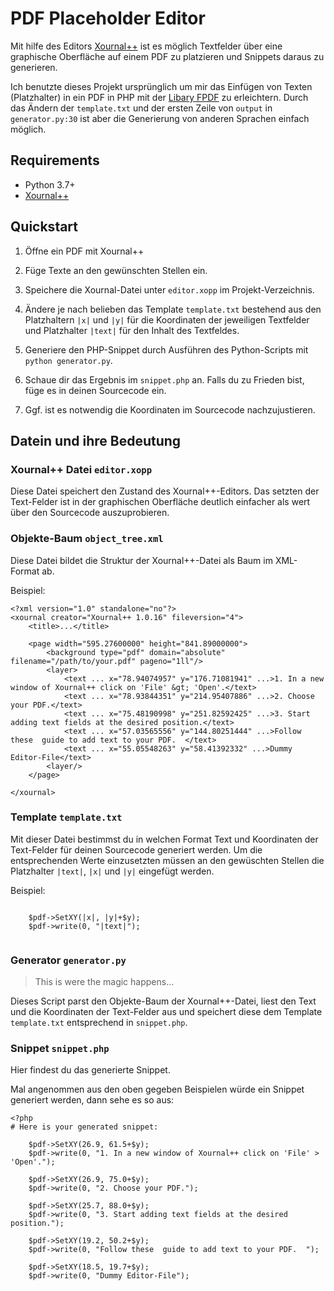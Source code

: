 # PDF Placeholder Editor

Mit hilfe des Editors [Xournal++](https://github.com/xournalpp/xournalpp) ist es möglich Textfelder über eine graphische Oberfläche auf einem PDF zu platzieren und Snippets daraus zu generieren.

Ich benutzte dieses Projekt ursprünglich um mir das Einfügen von Texten (Platzhalter) in ein PDF in PHP mit der [Libary FPDF](http://fpdf.de/start.html) zu erleichtern. Durch das Ändern der `template.txt` und der ersten Zeile von `output` in `generator.py:30` ist aber die Generierung von anderen Sprachen einfach möglich.


## Requirements

 - Python 3.7+
 - [Xournal++](https://github.com/xournalpp/xournalpp)


## Quickstart

1. Öffne ein PDF mit Xournal++

2. Füge Texte an den gewünschten Stellen ein.

3. Speichere die Xournal-Datei unter `editor.xopp` im Projekt-Verzeichnis.

4. Ändere je nach belieben das Template `template.txt` bestehend aus den Platzhaltern `|x|` und `|y|` für die Koordinaten der jeweiligen Textfelder und Platzhalter `|text|` für den Inhalt des Textfeldes.

5. Generiere den PHP-Snippet durch Ausführen des Python-Scripts mit `python generator.py`.

6. Schaue dir das Ergebnis im `snippet.php` an. Falls du zu Frieden bist, füge es in deinen Sourcecode ein.

7. Ggf. ist es notwendig die Koordinaten im Sourcecode nachzujustieren.


## Datein und ihre Bedeutung

### Xournal++ Datei `editor.xopp`

Diese Datei speichert den Zustand des Xournal++-Editors.
Das setzten der Text-Felder ist in der graphischen Oberfläche deutlich einfacher als wert über den Sourcecode auszuprobieren.

### Objekte-Baum `object_tree.xml`

Diese Datei bildet die Struktur der Xournal++-Datei als Baum im XML-Format ab.

Beispiel:
```
<?xml version="1.0" standalone="no"?>
<xournal creator="Xournal++ 1.0.16" fileversion="4">
    <title>...</title>

    <page width="595.27600000" height="841.89000000">
        <background type="pdf" domain="absolute" filename="/path/to/your.pdf" pageno="1ll"/>
        <layer>
            <text ... x="78.94074957" y="176.71081941" ...>1. In a new window of Xournal++ click on 'File' &gt; 'Open'.</text>
            <text ... x="78.93844351" y="214.95407886" ...>2. Choose your PDF.</text>
            <text ... x="75.48190998" y="251.82592425" ...>3. Start adding text fields at the desired position.</text>
            <text ... x="57.03565556" y="144.80251444" ...>Follow these  guide to add text to your PDF.  </text>
            <text ... x="55.05548263" y="58.41392332" ...>Dummy Editor-File</text>
        <layer/>
    </page>

</xournal>

```

### Template `template.txt`

Mit dieser Datei bestimmst du in welchen Format Text und Koordinaten der Text-Felder für deinen Sourcecode generiert werden. Um die entsprechenden Werte einzusetzten müssen an den gewüschten Stellen die Platzhalter `|text|`, `|x|` und `|y|` eingefügt werden.

Beispiel:
```

    $pdf->SetXY(|x|, |y|+$y);
    $pdf->write(0, "|text|");


```

### Generator `generator.py`

> This is were the magic happens...

Dieses Script parst den Objekte-Baum der Xournal++-Datei, liest den Text und die Koordinaten der Text-Felder aus und speichert diese dem Template `template.txt` entsprechend in `snippet.php`.


### Snippet `snippet.php`

Hier findest du das generierte Snippet.

Mal angenommen aus den oben gegeben Beispielen würde ein Snippet generiert werden, dann sehe es so aus:
```
<?php
# Here is your generated snippet:

    $pdf->SetXY(26.9, 61.5+$y);
    $pdf->write(0, "1. In a new window of Xournal++ click on 'File' > 'Open'.");

    $pdf->SetXY(26.9, 75.0+$y);
    $pdf->write(0, "2. Choose your PDF.");

    $pdf->SetXY(25.7, 88.0+$y);
    $pdf->write(0, "3. Start adding text fields at the desired position.");

    $pdf->SetXY(19.2, 50.2+$y);
    $pdf->write(0, "Follow these  guide to add text to your PDF.  ");

    $pdf->SetXY(18.5, 19.7+$y);
    $pdf->write(0, "Dummy Editor-File");

```
